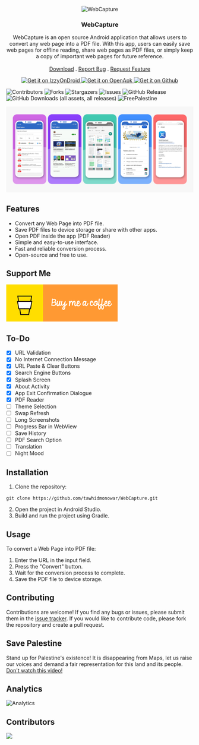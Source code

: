 <p align="center">
  <img src="https://github.com/tawhidmonowar/WebCapture/blob/main/fastlane/metadata/android/en-US/images/icon.png" height="128" alt="WebCapture">
  <h3 align="center">WebCapture</h3>
  <p align="center">
    WebCapture is an open source Android application that allows users to convert any web page into a PDF file. With this app, users can easily save web pages for offline reading, share web pages as PDF files, or simply keep a copy of important web pages for future reference.
    <br/>
    <br/>
    <a href="https://github.com/tawhidmonowar/WebCapture/releases">Download</a>
    .
    <a href="https://github.com/tawhidmonowar/WebCapture/issues">Report Bug</a>
    .
    <a href="https://github.com/tawhidmonowar/WebCapture/issues">Request Feature</a>
  </p>
</p>

<p align="center">
<a href="https://apt.izzysoft.de/fdroid/index/apk/com.tawhid.webcapture">
    <img src="https://gitlab.com/IzzyOnDroid/repo/-/raw/master/assets/IzzyOnDroid.png"
    alt="Get it on IzzyOnDroid"
    height="80">
</a>
<a href="https://www.openapk.net/webcapture/com.tawhid.webcapture">
    <img src="https://camo.githubusercontent.com/12606f923ced353fe86d4fd7c524a392e2641cd93ef5c5e6431fe5b3d9763bac/68747470733a2f2f7777772e6f70656e61706b2e6e65742f696d616765732f6f70656e61706b2d62616467652e706e67"
    alt="Get it on OpenApk"
    height="80">
</a>
<a href="https://github.com/tawhidmonowar/WebCapture/releases">
    <img src="https://raw.githubusercontent.com/nucleus-ffm/foss_warn/main/docs/get-it-on-github.png"
    alt="Get it on Github"
    height="80">
</a>
</p>


![Contributors](https://img.shields.io/github/contributors/tawhidmonowar/WebCapture?color=dark-green) 
![Forks](https://img.shields.io/github/forks/tawhidmonowar/WebCapture?style=social) 
![Stargazers](https://img.shields.io/github/stars/tawhidmonowar/WebCapture?style=social) 
![Issues](https://img.shields.io/github/issues/tawhidmonowar/WebCapture) 
![GitHub Release](https://img.shields.io/github/v/release/tawhidmonowar/WebCapture)
![GitHub Downloads (all assets, all releases)](https://img.shields.io/github/downloads/tawhidmonowar/WebCapture/total)
![FreePalestine](https://raw.githubusercontent.com/tawhidmonowar/polyglot_ai/187d25e5f3acaa5af6b361d19053938cf6d3bf81/client/public/FreePalestine.svg)

![screenshot](./githubpage/images/screenshot.jpg)

## Features
- Convert any Web Page into PDF file.
- Save PDF files to device storage or share with other apps.
- Open PDF inside the app (PDF Reader)
- Simple and easy-to-use interface.
- Fast and reliable conversion process.
- Open-source and free to use.

## Support Me

<a href="https://www.buymeacoffee.com/tawhidmonowar" target="_blank">
  <img src="./githubpage/images/buy-me-a-coffee.gif" alt="Buy Me A Coffee" style="max-width: 100%; height: auto;">
</a>

## To-Do
- [x] URL Validation
- [x] No Internet Connection Message
- [x] URL Paste & Clear Buttons
- [x] Search Engine Buttons
- [x] Splash Screen
- [x] About Activity
- [x] App Exit Confirmation Dialogue
- [x] PDF Reader
- [ ] Theme Selection
- [ ] Swap Refresh
- [ ] Long Screenshots
- [ ] Progress Bar in WebView
- [ ] Save History
- [ ] PDF Search Option
- [ ] Translation 
- [ ] Night Mood

## Installation

1. Clone the repository:
```
git clone https://github.com/tawhidmonowar/WebCapture.git
```
2. Open the project in Android Studio.
3. Build and run the project using Gradle.

## Usage
To convert a Web Page into PDF file:
1. Enter the URL in the input field.
2. Press the "Convert" button.
3. Wait for the conversion process to complete.
4. Save the PDF file to device storage.

## Contributing
Contributions are welcome! If you find any bugs or issues, please submit them in the [issue tracker](https://github.com/tawhidmonowar/WebCapture/issues). If you would like to contribute code, please fork the repository and create a pull request.

## Save Palestine
Stand up for Palestine's existence! It is disappearing from Maps, let us raise our voices and demand a fair representation for this land and its people.
[Don't watch this video!](https://youtu.be/O5fbyEV36pU)

## Analytics
![Analytics](https://repobeats.axiom.co/api/embed/61cf62902fac91171f5b03bd57251a97b1d81f60.svg "Analytics image")


## Contributors
<a href="https://github.com/tawhidmonowar/WebCapture/graphs/contributors">
  <img src="https://contrib.rocks/image?repo=tawhidmonowar/WebCapture&max=100&columns=20" />
</a>
